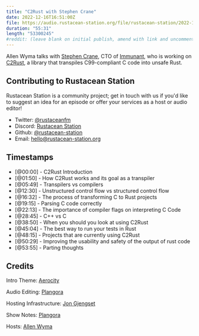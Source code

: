 ```yaml
---
title: "C2Rust with Stephen Crane"
date: 2022-12-16T16:51:00Z
file: https://audio.rustacean-station.org/file/rustacean-station/2022-12-16-stephen-crane.mp3
duration: "55:31"
length: "53300245"
#reddit: (leave blank on initial publish, amend with link and uncomment this line after Reddit thread has been posted)
---
```

Allen Wyma talks with [Stephen Crane](https://immunant.com/authors/stephen-crane/), CTO of [Immunant](https://immunant.com/), who is working on [C2Rust](https://github.com/immunant/c2rust), a library that transpiles C99-compliant C code into unsafe Rust.

## Contributing to Rustacean Station

Rustacean Station is a community project; get in touch with us if you'd like to suggest an idea for an episode or offer your services as a host or audio editor!

- Twitter: [@rustaceanfm](https://twitter.com/rustaceanfm)
- Discord: [Rustacean Station](https://discord.gg/cHc3Gyc)
- Github: [@rustacean-station](https://github.com/rustacean-station/)
- Email: [hello@rustacean-station.org](mailto:hello@rustacean-station.org)

## Timestamps
- [@00:00] - C2Rust Introduction
- [@01:50] - How C2Rust works and its goal as a transpiler
- [@05:49] - Transpilers vs compilers
- [@12:30] - Unstructured control flow vs structured control flow
- [@16:32] - The process of transforming C to Rust projects
- [@19:15] - Parsing C code correctly
- [@22:13] - The importance of compiler flags on interpreting C Code
- [@28:45] - C++ vs C
- [@38:50] - When you should you look at using C2Rust
- [@45:04] - The best way to run your tests in Rust
- [@48:15] - Projects that are currently using C2Rust 
- [@50:29] - Improving the usability and safety of the output of rust code
- [@53:55] - Parting thoughts

## Credits
Intro Theme: [Aerocity](https://twitter.com/AerocityMusic)

Audio Editing: [Plangora](https://twitter.com/plangora)

Hosting Infrastructure: [Jon Gjengset](https://twitter.com/jonhoo/)

Show Notes: [Plangora](https://twitter.com/plangora)

Hosts: [Allen Wyma](https://twitter.com/allenwyma)
